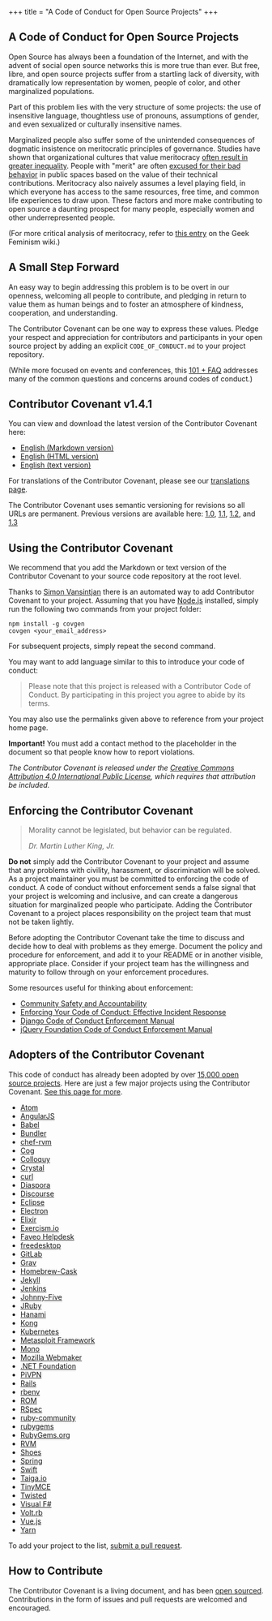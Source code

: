 +++
title = "A Code of Conduct for Open Source Projects"
+++

## A Code of Conduct for Open Source Projects

Open Source has always been a foundation of the Internet, and with the advent of social open source networks this is more true than ever. 
But free, libre, and open source projects suffer from a startling lack of diversity, with dramatically low representation by women, people of color, and other marginalized populations.

Part of this problem lies with the very structure of some projects: the use of insensitive language, thoughtless use of pronouns, assumptions of gender, and even sexualized or culturally insensitive names.

Marginalized people also suffer some of the unintended consequences of dogmatic insistence on meritocratic principles of governance.
Studies have shown that organizational cultures that value meritocracy [often result in greater inequality](http://asq.sagepub.com/content/55/4/543.short).
People with "merit" are often [excused for their bad behavior](https://modelviewculture.com/pieces/the-dehumanizing-myth-of-the-meritocracy) in public spaces based on the value of their technical contributions.
Meritocracy also naively assumes a level playing field, in which everyone has access to the same resources, free time, and common life experiences to draw upon.
These factors and more make contributing to open source a daunting prospect for many people, especially women and other underrepresented people.

(For more critical analysis of meritocracy, refer to [this entry](http://geekfeminism.wikia.com/wiki/Meritocracy) on the Geek Feminism wiki.)


## A Small Step Forward

An easy way to begin addressing this problem is to be overt in our openness, welcoming all people to contribute, and pledging in return to value them as human beings and to foster an atmosphere of kindness, cooperation, and understanding.

The Contributor Covenant can be one way to express these values.
Pledge your respect and appreciation for contributors and participants in your open source project by adding an explicit `CODE_OF_CONDUCT.md` to your project repository.

(While more focused on events and conferences, this [101 + FAQ](https://www.ashedryden.com/blog/codes-of-conduct-101-faq) addresses many of the common questions and concerns around codes of conduct.)


## Contributor Covenant v1.4.1

You can view and download the latest version of the Contributor Covenant here:

- [English (Markdown version)](version/1/4/code-of-conduct/CODE_OF_CONDUCT.md)
- [English (HTML version)](version/1/4/code-of-conduct/)
- [English (text version)](version/1/4/code-of-conduct/CODE_OF_CONDUCT.txt)

For translations of the Contributor Covenant, please see our [translations page](/translations/).

The Contributor Covenant uses semantic versioning for revisions so all URLs are permanent.
Previous versions are available here: [1.0](/version/1/0/0/code-of-conduct/), [1.1](/version/1/1/0/code-of-conduct/), [1.2](/version/1/2/0/code-of-conduct/), and [1.3](/version/1/3/0/code-of-conduct/)


## Using the Contributor Covenant

We recommend that you add the Markdown or text version of the
Contributor Covenant to your source code repository at the root level.

Thanks to [Simon Vansintjan](https://github.com/simonv3/covenant-generator) there is an automated way to add Contributor Covenant to your project.
Assuming that you have [Node.js](https://nodejs.org/en/ "Node.js Homepage") installed, simply run the following two commands from your project folder:

```
npm install -g covgen
covgen <your_email_address>
```

For subsequent projects, simply repeat the second command.

You may want to add language similar to this to introduce your code of conduct:

> Please note that this project is released with a Contributor Code of
> Conduct. By participating in this project you agree to abide by its
> terms.

You may also use the permalinks given above to reference from your project home page.

<strong class="important">Important!</strong> You must add a contact method to the placeholder in the document so that people know how to report violations.

*The Contributor Covenant is released under the [Creative Commons Attribution 4.0 International Public License](https://github.com/ContributorCovenant/contributor_covenant/blob/master/LICENSE.md), which requires that attribution be included.*


## Enforcing the Contributor Covenant

> Morality cannot be legislated, but behavior can be regulated.
>
> <cite>Dr. Martin Luther King, Jr.</cite>

**Do not** simply add the Contributor Covenant to your project and assume that any problems with civility, harassment, or discrimination will be solved.
As a project maintainer you must be committed to enforcing the code of conduct.
A code of conduct without enforcement sends a false signal that your project is welcoming and inclusive, and can create a dangerous situation for marginalized people who participate.
Adding the Contributor Covenant to a project places responsibility on the project team that must not be taken lightly.

Before adopting the Contributor Covenant take the time to discuss and decide how to deal with problems as they emerge.
Document the policy and procedure for enforcement, and add it to your README or in another visible, appropriate place.
Consider if your project team has the willingness and maturity to follow through on your enforcement procedures.

Some resources useful for thinking about enforcement:

- [Community Safety and Accountability](http://safetyfirstpdx.org)
- [Enforcing Your Code of Conduct: Effective Incident Response](http://www.slideshare.net/aeschright/enforcing-your-code-of-conduct-effective-incident-response)
- [Django Code of Conduct Enforcement Manual](https://www.djangoproject.com/conduct/enforcement-manual/)
- [jQuery Foundation Code of Conduct Enforcement Manual](https://jquery.org/conduct/enforcement-manual/)


## Adopters of the Contributor Covenant

This code of conduct has already been adopted by over [15,000 open source projects](https://github.com/search?l=&q=%22This+Code+of+Conduct+is+adapted+from+the+%5BContributor+Covenant%5D%22+path%3A%22%2F%22+fork%3Afalse&ref=advsearch&type=Code).
Here are just a few major projects using the Contributor Covenant.
[See this page for more](adopters/ "Other adopters of the Contributor Covenant").

- [Atom](https://github.com/atom/atom)
- [AngularJS](https://github.com/angular/code-of-conduct)
- [Babel](https://github.com/babel/babel)
- [Bundler](https://github.com/bundler/bundler)
- [chef-rvm](https://github.com/fnichol/chef-rvm)
- [Cog](https://github.com/operable/cog)
- [Colloquy](http://colloquy.info)
- [Crystal](https://github.com/manastech/crystal)
- [curl](https://github.com/bagder/curl)
- [Diaspora](http://github.com/diaspora/diaspora)
- [Discourse](https://github.com/discourse/discourse)
- [Eclipse](https://eclipse.org)
- [Electron](https://github.com/electron/electron)
- [Elixir](https://github.com/elixir-lang/elixir)
- [Exercism.io](https://github.com/exercism/exercism.io)
- [Faveo Helpdesk](https://github.com/ladybirdweb/faveo-helpdesk)
- [freedesktop](https://www.freedesktop.org/wiki/)
- [GitLab](https://github.com/gitlabhq/gitlabhq)
- [Grav](https://github.com/getgrav/grav)
- [Homebrew-Cask](https://github.com/caskroom/homebrew-cask)
- [Jekyll](https://github.com/jekyll/jekyll)
- [Jenkins](https://jenkins-ci.org/conduct/)
- [Johnny-Five](https://github.com/rwaldron/johnny-five)
- [JRuby](https://github.com/jruby/jruby/)
- [Hanami](http://hanamirb.org/community#code-of-conduct)
- [Kong](https://github.com/mashape/kong/)
- [Kubernetes](https://github.com/kubernetes/kubernetes/)
- [Metasploit Framework](https://github.com/rapid7/metasploit-framework)
- [Mono](https://github.com/mono/mono)
- [Mozilla Webmaker](https://www.webmaker.org/)
- [.NET Foundation](http://www.dotnetfoundation.org/code-of-conduct)
- [PiVPN](https://github.com/pivpn/pivpn)
- [Rails](https://github.com/rails/rails)
- [rbenv](https://github.com/rbenv/rbenv)
- [ROM](https://github.com/rom-rb/rom)
- [RSpec](https://github.com/rspec/rspec)
- [ruby-community](https://github.com/apeiros/ruby-community)
- [rubygems](https://github.com/rubygems/rubygems)
- [RubyGems.org](https://github.com/rubygems/rubygems.org)
- [RVM](https://github.com/rvm/rvm)
- [Shoes](https://github.com/shoes/shoes4)
- [Spring](https://github.com/spring-projects)
- [Swift](https://swift.org/community/#code-of-conduct)
- [Taiga.io](https://github.com/taigaio/code-of-conduct)
- [TinyMCE](https://www.tinymce.com/docs/advanced/contributing-to-open-source/)
- [Twisted](https://github.com/twisted/twisted)
- [Visual F\#](https://github.com/Microsoft/visualfsharp)
- [Volt.rb](https://github.com/voltrb/volt)
- [Vue.js](https://github.com/vuejs/vue)
- [Yarn](https://github.com/yarnpkg/yarn)

To add your project to the list, [submit a pull request](https://github.com/CoralineAda/contributor_covenant "Contributor Covenant source code").


## How to Contribute

The Contributor Covenant is a living document, and has been [open sourced](https://github.com/CoralineAda/contributor_covenant "Contributor Covenant source code").
Contributions in the form of issues and pull requests are welcomed and encouraged.
